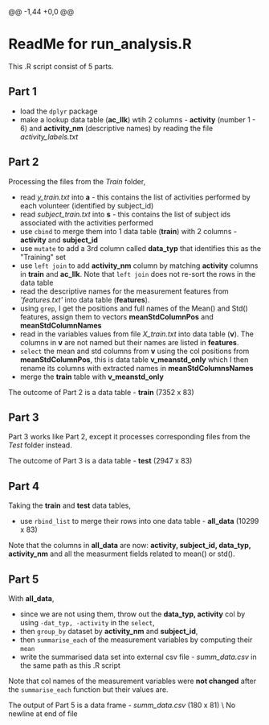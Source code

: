 @@ -1,44 +0,0 @@
# ReadMe for run_analysis.R

This .R script consist of 5 parts.

## Part 1
- load the ```dplyr``` package
- make a lookup data table (**ac_llk**) wtih 2 columns - **activity** (number 1 - 6) and  **activity_nm** (descriptive names) by reading the file _activity_labels.txt_ 

## Part 2
Processing the files from the _Train_ folder, 
- read _y_train.txt_ into **a** - this contains the list of activities performed by each volunteer (identified by subject_id)
- read _subject_train.txt_ into **s** - this contains the list of subject ids associated with the activities performed
- use ```cbind``` to merge them into 1 data table (**train**) with 2 columns - **activity** and **subject_id**
- use ```mutate``` to add a 3rd column called **data_typ** that identifies this as the "Training" set
- use ```left join``` to  add **activity_nm** column by matching **activity** columns in **train** and **ac_llk**. Note that ```left join``` does not re-sort the rows in the data table
- read the descriptive names for the measurement features from _'features.txt'_ into data table (**features**).
- using ```grep```, I get the positions and full names of the Mean() and Std() features, assign them to vectors **meanStdColumnPos** and **meanStdColumnNames**
- read in the variables values from file _X_train.txt_ into data table (**v**). The columns in **v** are not named but their names are listed in **features**.
- ```select``` the mean and std columns from **v** using the col positions from **meanStdColumnPos**, this is data table **v_meanstd_only** which I then rename its columns with  extracted names in **meanStdColumnsNames**
- merge the **train** table with **v_meanstd_only**

The outcome of Part 2 is a data table - **train** (7352 x 83)

## Part 3
Part 3 works like Part 2, except it processes corresponding files from the _Test_ folder instead.

The outcome of Part 3 is a data table - **test** (2947 x 83)

## Part 4
Taking the **train** and **test** data tables, 
- use ```rbind_list``` to merge their rows into one data table - **all_data** (10299 x 83)

Note that the columns in **all_data** are now: **activity, subject_id, data_typ, activity_nm** and all the measurment fields related to mean() or std().

## Part 5
With **all_data**,
-   since we are not using them, throw out the **data_typ, activity** col by using ```-dat_typ, -activity``` in the ```select```,
-  then ```group_by``` dataset by **activity_nm** and **subject_id**,
-  then ```summarise_each``` of the measurement variables by computing their ```mean```
-  write the summarised data set into external csv file - _summ_data.csv_ in the same path as this .R script

Note that col names of the measurement variables were **not changed** after the ```summarise_each``` function but their values are.

The output of Part 5 is a data frame - _summ_data.csv_ (180 x 81)
\ No newline at end of file
